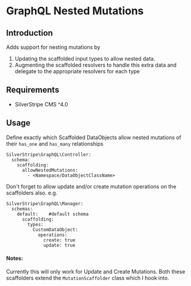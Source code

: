 # GraphQL Nested Mutations

## Introduction
Adds support for nesting mutations by
1. Updating the scaffolded input types to allow nested data. 
2. Augmenting the scaffolded resolvers to handle this extra data and delegate to the appropriate resolvers for each type

## Requirements
* SilverStripe CMS ^4.0

## Usage
Define exactly which Scaffolded DataObjects allow nested mutations of their `has_one` and `has_many` relationships

```
SilverStripe\GraphQL\Controller:
  schema:
    scaffolding:
      allowNestedMutations:
        - <Namespace/DataObjectClassName>
```

Don't forget to allow update and/or create mutation operations on the scaffolders also. e.g.

```
SilverStripe\GraphQL\Manager:
  schemas:
    default:    #default schema
      scaffolding:
        types:
          CustomDataObject:
            operations:
              create: true
              update: true
```

#### Notes:
Currently this will only work for Update and Create Mutations. Both these scaffolders extend the `MutationScaffolder`
 class which I hook into.
 